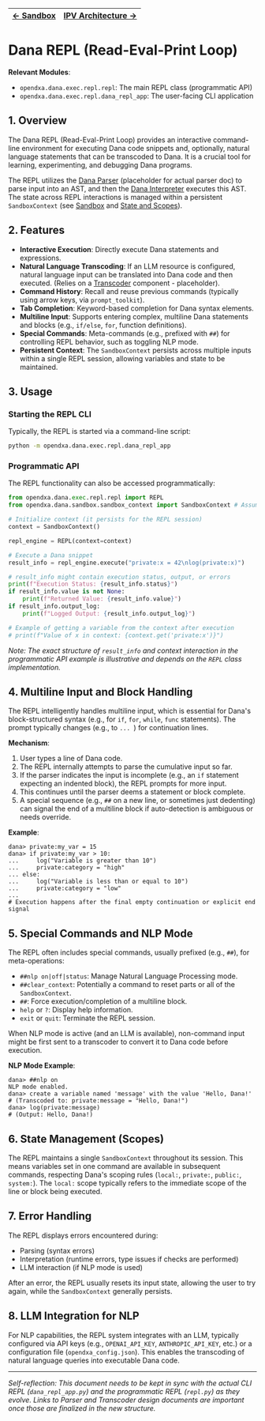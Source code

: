 | [← Sandbox](./sandbox.md) | [IPV Architecture →](./ipv_architecture.md) |
|---|---|

# Dana REPL (Read-Eval-Print Loop)

**Relevant Modules**:
- `opendxa.dana.exec.repl.repl`: The main REPL class (programmatic API)
- `opendxa.dana.exec.repl.dana_repl_app`: The user-facing CLI application

## 1. Overview

The Dana REPL (Read-Eval-Print Loop) provides an interactive command-line environment for executing Dana code snippets and, optionally, natural language statements that can be transcoded to Dana. It is a crucial tool for learning, experimenting, and debugging Dana programs.

The REPL utilizes the [Dana Parser](../../01_dana_language_specification/parser.md) (placeholder for actual parser doc) to parse input into an AST, and then the [Dana Interpreter](./interpreter.md) executes this AST. The state across REPL interactions is managed within a persistent `SandboxContext` (see [Sandbox](./sandbox.md) and [State and Scopes](../../01_dana_language_specification/state_and_scopes.md)).

## 2. Features

-   **Interactive Execution**: Directly execute Dana statements and expressions.
-   **Natural Language Transcoding**: If an LLM resource is configured, natural language input can be translated into Dana code and then executed. (Relies on a [Transcoder](../../../TODO_LINK_TRANSCODER_DESIGN.md) component - placeholder).
-   **Command History**: Recall and reuse previous commands (typically using arrow keys, via `prompt_toolkit`).
-   **Tab Completion**: Keyword-based completion for Dana syntax elements.
-   **Multiline Input**: Supports entering complex, multiline Dana statements and blocks (e.g., `if/else`, `for`, function definitions).
-   **Special Commands**: Meta-commands (e.g., prefixed with `##`) for controlling REPL behavior, such as toggling NLP mode.
-   **Persistent Context**: The `SandboxContext` persists across multiple inputs within a single REPL session, allowing variables and state to be maintained.

## 3. Usage

### Starting the REPL CLI

Typically, the REPL is started via a command-line script:

```bash
python -m opendxa.dana.exec.repl.dana_repl_app
```

### Programmatic API

The REPL functionality can also be accessed programmatically:

```python
from opendxa.dana.exec.repl.repl import REPL
from opendxa.dana.sandbox.sandbox_context import SandboxContext # Assuming direct context management

# Initialize context (it persists for the REPL session)
context = SandboxContext()

repl_engine = REPL(context=context)

# Execute a Dana snippet
result_info = repl_engine.execute("private:x = 42\nlog(private:x)")

# result_info might contain execution status, output, or errors
print(f"Execution Status: {result_info.status}")
if result_info.value is not None:
    print(f"Returned Value: {result_info.value}")
if result_info.output_log:
    print(f"Logged Output: {result_info.output_log}")

# Example of getting a variable from the context after execution
# print(f"Value of x in context: {context.get('private:x')}")
```
*Note: The exact structure of `result_info` and context interaction in the programmatic API example is illustrative and depends on the `REPL` class implementation.* 

## 4. Multiline Input and Block Handling

The REPL intelligently handles multiline input, which is essential for Dana's block-structured syntax (e.g., for `if`, `for`, `while`, `func` statements). The prompt typically changes (e.g., to `... `) for continuation lines.

**Mechanism**:
1.  User types a line of Dana code.
2.  The REPL internally attempts to parse the cumulative input so far.
3.  If the parser indicates the input is incomplete (e.g., an `if` statement expecting an indented block), the REPL prompts for more input.
4.  This continues until the parser deems a statement or block complete.
5.  A special sequence (e.g., `##` on a new line, or sometimes just dedenting) can signal the end of a multiline block if auto-detection is ambiguous or needs override.

**Example**:
```dana
dana> private:my_var = 15
dana> if private:my_var > 10:
...     log("Variable is greater than 10")
...     private:category = "high"
... else:
...     log("Variable is less than or equal to 10")
...     private:category = "low"
... 
# Execution happens after the final empty continuation or explicit end signal
```

## 5. Special Commands and NLP Mode

The REPL often includes special commands, usually prefixed (e.g., `##`), for meta-operations:

-   `##nlp on|off|status`: Manage Natural Language Processing mode.
-   `##clear_context`: Potentially a command to reset parts or all of the `SandboxContext`.
-   `##`: Force execution/completion of a multiline block.
-   `help` or `?`: Display help information.
-   `exit` or `quit`: Terminate the REPL session.

When NLP mode is active (and an LLM is available), non-command input might be first sent to a transcoder to convert it to Dana code before execution.

**NLP Mode Example**:
```dana
dana> ##nlp on
NLP mode enabled.
dana> create a variable named 'message' with the value 'Hello, Dana!'
# (Transcoded to: private:message = "Hello, Dana!")
dana> log(private:message)
# (Output: Hello, Dana!)
```

## 6. State Management (Scopes)

The REPL maintains a single `SandboxContext` throughout its session. This means variables set in one command are available in subsequent commands, respecting Dana's scoping rules (`local:`, `private:`, `public:`, `system:`). The `local:` scope typically refers to the immediate scope of the line or block being executed.

## 7. Error Handling

The REPL displays errors encountered during:
-   Parsing (syntax errors)
-   Interpretation (runtime errors, type issues if checks are performed)
-   LLM interaction (if NLP mode is used)

After an error, the REPL usually resets its input state, allowing the user to try again, while the `SandboxContext` generally persists.

## 8. LLM Integration for NLP

For NLP capabilities, the REPL system integrates with an LLM, typically configured via API keys (e.g., `OPENAI_API_KEY`, `ANTHROPIC_API_KEY`, etc.) or a configuration file (`opendxa_config.json`). This enables the transcoding of natural language queries into executable Dana code.

---
*Self-reflection: This document needs to be kept in sync with the actual CLI REPL (`dana_repl_app.py`) and the programmatic REPL (`repl.py`) as they evolve. Links to Parser and Transcoder design documents are important once those are finalized in the new structure.* 